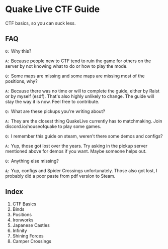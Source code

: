 # Quake Live CTF Guide
CTF basics, so you can suck less.

## FAQ

`Q:` Why this?

`A:` Because people new to CTF tend to ruin the game for others on the server by not knowing what to do or how to play the mode.

`Q:` Some maps are missing and some maps are missing most of the positions, why?

`A:` Because there was no time or will to complete the guide, either by Raist or by myself (esdf). That's also highly unlikely to change. The guide will stay the way it is now. Feel free to contribute.

`Q:` What are these pickups you're writing about?

`A:` They are the closest thing QuakeLive currently has to matchmaking. Join discord.io/houseofquake to play some games.

`Q:` I remember this guide on steam, weren't there some demos and configs?

`A:` Yup, those got lost over the years. Try asking in the pickup server mentioned above for demos if you want. Maybe someone helps out.

`Q:` Anything else missing?

`Ą:` Yup, configs and Spider Crossings unfortunately. Those also got lost, I probably did a poor paste from pdf version to Steam. 

## Index

1) CTF Basics
2) Binds
3) Positions
4) Ironworks
5) Japanese Castles
6) Infinity
7) Shining Forces
8) Camper Crossings


